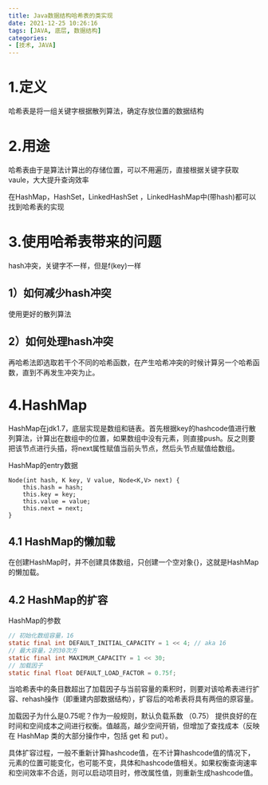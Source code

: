 ```yaml
---
title: Java数据结构哈希表的类实现
date: 2021-12-25 10:26:16
tags: [JAVA, 底层, 数据结构]
categories:
- [技术, JAVA]
---
```


# 1.定义

哈希表是将一组关键字根据散列算法，确定存放位置的数据结构



# 2.用途

哈希表由于是算法计算出的存储位置，可以不用遍历，直接根据关键字获取vaule，大大提升查询效率

在HashMap，HashSet，LinkedHashSet ，LinkedHashMap中(带hash)都可以找到哈希表的实现



# 3.使用哈希表带来的问题

hash冲突，关键字不一样，但是f(key)一样

## 1）如何减少hash冲突

使用更好的散列算法

## 2）如何处理hash冲突

再哈希法即选取若干个不同的哈希函数，在产生哈希冲突的时候计算另一个哈希函数，直到不再发生冲突为止。



# 4.HashMap

HashMap在jdk1.7，底层实现是数组和链表。首先根据key的hashcode值进行散列算法，计算出在数组中的位置，如果数组中没有元素，则直接push。反之则要把该节点进行头插，将next属性赋值当前头节点，然后头节点赋值给数组。

HashMap的entry数据

```
Node(int hash, K key, V value, Node<K,V> next) {
    this.hash = hash;
    this.key = key;
    this.value = value;
    this.next = next;
}
```

## 4.1 HashMap的懒加载

在创建HashMap时，并不创建具体数组，只创建一个空对象{}，这就是HashMap的懒加载。

## 4.2 HashMap的扩容

HashMap的参数

```java
// 初始化数组容量，16
static final int DEFAULT_INITIAL_CAPACITY = 1 << 4; // aka 16
// 最大容量，2的30次方
static final int MAXIMUM_CAPACITY = 1 << 30;
// 加载因子
static final float DEFAULT_LOAD_FACTOR = 0.75f;
```

当哈希表中的条目数超出了加载因子与当前容量的乘积时，则要对该哈希表进行扩容、rehash操作（即重建内部数据结构），扩容后的哈希表将具有两倍的原容量。

加载因子为什么是0.75呢？作为一般规则，默认负载系数 （0.75） 提供良好的在时间和空间成本之间进行权衡。值越高，越少空间开销，但增加了查找成本（反映在 HashMap 类的大部分操作中，包括 get 和 put）。

具体扩容过程，一般不重新计算hashcode值，在不计算hashcode值的情况下，元素的位置可能变化，也可能不变，具体和hashcode值相关。如果权衡查询速率和空间效率不合适，则可以启动项目时，修改属性值，则重新生成hashcode值。
